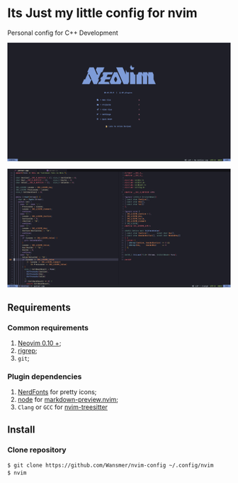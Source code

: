 # Its Just my little config for nvim

Personal config for C++ Development

![nvim screenshot](./images/nvim-dashboard.png)

![nvim screenshot](./images/nvim-exampleCode.png)

## Requirements

### Common requirements

1. [Neovim 0.10 +](https://github.com/neovim/neovim);
2. [rigrep](https://github.com/BurntSushi/ripgrep);
3. `git`;

### Plugin dependencies

1. [NerdFonts](https://www.nerdfonts.com) for pretty icons;
2. [node](https://nodejs.org/en) for [markdown-preview.nvim](https://github.com/iamcco/markdown-preview.nvim);
3. `Clang` or `GCC` for [nvim-treesitter](https://github.com/nvim-treesitter/nvim-treesitter)

## Install

### Clone repository


```bash
$ git clone https://github.com/Wansmer/nvim-config ~/.config/nvim
$ nvim
